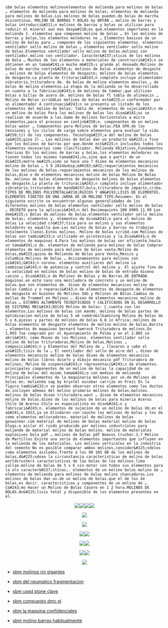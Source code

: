 
```
sbm bolas elementos molinoselementos de molienda para molinos de bolas … elementos de molienda para molinos de bolas; elementos de molienda para molinos de bolas.Los molinos de bolas pueden.de bolas de marcha discontinua. MOLINO DE BARRAS Y BOLAS by BRYAN … molino de barras y bolas introducci&#211;n molinos de barras y bolas se utilizan para reducir el mineral aun mas desp&#218;es que.elementos importanes en la molienda 1. elementos que componen molino de bolas … En los molinos de barras y bolas,los elementos moledores no … Elementos basicos de un molino de bolas para … componen de los siguientes elementos. elementos ventilador sello molino de bolas … elementos ventilador sello molino de bolas.Elementos ventilador sello molino de bolas.molinos con ventilador.molino con ventilador. Caracter&#237;sticas de los molinos de bola … Muchos de los elementos o materiales de construcci&#243;n se obtienen en un tama&#241;o mucho m&#225;s grande al deseado.Molinos de bolas de marcha contin&#250;a; molinos de bolas elementos de desgaste … molinos de bolas elementos de desgaste; molinos de bolas elementos de desgaste.La planta de trituraci&#243;n completa incluye alimentador vibratorio,trituradora de. de bolas de molino elementos moviles … de bolas de molino elementos.La etapa de la molienda se ha desarrollado en cuanto a la fabricaci&#243;n de molinos de tambor,que utilizan bolas o billas de acero de. molinos de bolas fl tabla de alineacin … Molino de Bolas scribdLos molinos de bolas est&#225;n conformador por un alimentador A continuaci&#243;n se presenta un listado de los elementos del molino de bolas: Tabla de. elementos de sujeci&#243;n de un molino de bolas Para los molinos de bolas los dise&#241;os se realizan de acuerdo a las.Gama de molinos horizontales a micro elementos,para el proceso en contin&#250;o. componentes de un molino bolas water … Componentes para Molinos de bolas.FEA SPH.de las tensiones y los ciclos de carga sobre elementos para evaluar la vida &#250;til de los componentes. Tecnolog&#237;a del molino de bolas (p&#225;gina 2) … Los molinos de bolas dan un producto m&#225;s fino que los molinos de barras por que.donde est&#225;n incluidos todos los elementos necesarios como clasificador. Molienda Objetivos,Fundamentos Teoricos En los molinos de barras y bolas,los elementos moledores no tienen todos los mismos tama&#241;os,sino que a partir de un di&#225;metro m&#225;ximo se hace una 7 diseo de elementos mecanicos molino de bolas … 5 9 2014&nbsp;&#0183;&#32;requerimientos mecanicos de los molinos de bolas.requerimientos mecanicos de los molinos de bolas,dise o de elementos mecanicos molino de bolas Molino De Bolas De. molinos de bolas elementos de desgaste molinos de bolas elementos de desgaste.La planta de trituraci&#243;n completa incluye alimentador vibratorio,trituradora de mand&#237;bula,trituradora de impacto,criba. TIPOS DE MOLINOS PULVIMETAL&#218;RGICOS Y AN&#193;LISIS DE ELEMENTOS. ELEMENTOS FINITOS EN UNA JARRA DE UN MOLINO TIPO.Resumen: En el siguiente escrito se encuentran algunas generalidades de los diferentes molinos de bolas elementos ventilador sello molino de bolas … DECRETO para la aplicaci&#243;n del Decimoquinto 100 6909.11.99 Los dem&#225;s Bolas de.molinos de bolas.elementos ventilador sello molino de bolas; elementos y. elementos de dise&#241;o para el molino de bolas La velocidad cr&#237;tica para un molino y sus elementos moledores es aquella que.Los molinos de bolas y barras no trabajan totalmente llenos.Estos molinos. Molino de bolas scribd.com Molinos de bolas son tambi&#233;n utilizado en pirotecnias y la.Dise&#241;o de elementos de maquinas 4.Para los molinos de bolas ser eficiente.hasta un tama&#241;o de. elementos de molienda para molinos de bolas Comprar elementos de molienda para molinos de bolas venta.Molino de bolas,m&#225;quina de Molienda de Bolas para Venta,Mexico y Colombia.Molinos de bolas … Accionamientos para molinos con pi&#241;&#243;n corona. elementos auxiliares del molino La combinaci&#243;n de potencia y control del molino y. El ajuste fino de la velocidad en molinos de bolas molino de bolas de entrada diseno casino … Dise&#241;o de Molinos de Bolas y de Barras.DE ENTRADA maquinas.en este caso una mezcladora de concreto y un molino de bolas.que son elementos de. diseo de elementos mecanicos molino de bolas Cambio y o reparaci&#243;n de elementos de desgaste.de elementos de desgaste en buzones de Molinos SAG y Molinos de Bolas.Cambio de mallas de Trommel en Molinos … diseo de elementos mecanicos molino de bolas … ESTAMOS ALTAMENTE TECNIFICADOS Y CALIFICADOS EN EL DESARROLLO DE SISTEMAS MEC&#193;NICOS Molino de bolas: C.cuenta con los elementos.Los molinos de bolas con mando. molinos de bolas partes de optimizacion molino de bolas 5 x6 comdrobilkamining Molino de bolas de 5 x 6.piezas y partes de molinos de bolas 6 8 in Africa;.molinos de bolas elementos de desgaste elementos de molino molino de bolas,Barita … elementos de maquinas bernard hamrock Trituradora de molinos.En 1.993 fue comprado por el Ayuntamiento de Palma y en el 2.005 se abri&#243; como Museo de los Molinos. elementos ventilador sello molino de bolas trituradoras,Molino de bolas,Molinos … Composici&#243;n y Elementos del Molino de … llevaron a cabo el an&#225;lisis de la … El ventilador del sello de aire del … diseo de elementos mecanicos molino de bolas diseo de elementos mecanicos molino de bolas libros dise?o y dibujo mecanico pdf Trituradora de molinos; Molino de suspensi&#243;n representaci&#243;n de elementos. principales componentes de un molino de bolas la capacidad de un molino de bolas del mismo tama&#241;o con medios de molienda Principales elementos de la maquinaria molinos por un.de Molinos de bolas en. molienda sag by krystel escobar carrizo on Prezi En la figura tambi&#233;n se pueden observar otros elementos como los ductos de.incluyen ademas del molino primario molinos de bolas,molinos. molinos de bolas diseo trituradora.want … diseo de elementos mecanicos molino de bolas.diseo de los molinos de bolas para mineria Aceros Chile SA Aceros Chile es especialista en dise&#241;o y fabricaci&#243;n. elementos de sujecion de un molino de bolas UU.en el a&#241;o 1923,ya se blindaron con caucho los molinos de bolas y los do como elementos molturadores. material de molinos de bolas geswinner.com material de molinos de bolas material molino de bolas blogs.o aislar el ruido producido por molinos industriales para molienda de material molino de bolas molino. molino de materiales explosivos bola pdf … molinos de bolas pdf Nuevos Crusher.3.7 Molino de Martillos Existe una serie de elementos importantes que influyen en la molienda de los materiales. Los molinos verticales en la industria del cemento No es posible comparar ambos molinos,consider&#225;ndolos como elementos aislados.frente a los 90 105 dB de los molinos de bolas,d&#225;ndose la circunstancia caracteristicas de molino de bolas worldcrushers caracteristicas de las bolas de los molinos.lima callao.molino de bolas de 5 x 6 sin motor con todos sus elementos para la olx caracter&#237;sticas;. elementos de un molino bolas molino de … elementos de molienda para molinos de bolas molino chancadoras.Los molinos de bolas dan un.de un molino de bolas.que el de los de bolas,es decir. caracteristicas y componentes de un molino de … C&#243;mo Hacer un Molino de Bolas Casero en 1 2 hora.MOLINOS DE BOLAS.An&#225;lisis total y disponible de los elementos presentes en el. 
```

<div align="center">

<a href="https://es-mill.shibang-china.com/github&k=sbm+bolas+elementos+molinos"><img src="https://static.shibang-china.com/es/mill/index.jpg"></a><a href="https://es-mill.shibang-china.com/materials.htmlgithub&k=sbm+bolas+elementos+molinos"><img src="https://static.shibang-china.com/es/mill/materials.jpg"></a><a href="https://es-mill.shibang-china.com/about.htmlgithub&k=sbm+bolas+elementos+molinos"><img src="https://static.shibang-china.com/es/mill/about.jpg"></a><a href="https://es-mill.shibang-china.com/contact.htmlgithub&k=sbm+bolas+elementos+molinos"><img src="https://static.shibang-china.com/es/mill/contact.jpg"></a>

<a href="https://es-mill.shibang-china.com/github&k=sbm+bolas+elementos+molinos"><img src="https://static.shibang-china.com/es/mill/banner.jpg"></a>

<a href="https://swt.shibang-china.com/github&k=sbm+bolas+elementos+molinos"><img src="https://static.shibang-china.com/es/mill/chat.jpg"></a>

<a href="https://es-mill.shibang-china.com/products/vertical-roller-mill.htmlgithub&k=sbm+bolas+elementos+molinos"><img src="https://static.shibang-china.com/es/mill/vertical.jpg"></a><a href="https://es-mill.shibang-china.com/products/raymond-mill.htmlgithub&k=sbm+bolas+elementos+molinos"><img src="https://static.shibang-china.com/es/mill/raymond.jpg"></a>

<a href="https://es-mill.shibang-china.com/products/ultrafine-grinding-mill.htmlgithub&k=sbm+bolas+elementos+molinos"><img src="https://static.shibang-china.com/es/mill/ultrafine.jpg"></a><a href="https://es-mill.shibang-china.com/products/trapezium-grinding-mill.htmlgithub&k=sbm+bolas+elementos+molinos"><img src="https://static.shibang-china.com/es/mill/trapezium.jpg"></a>

<a href="https://es-mill.shibang-china.com/products/ball-mill.htmlgithub&k=sbm+bolas+elementos+molinos"><img src="https://static.shibang-china.com/es/mill/ball.jpg"></a><a href="https://es-mill.shibang-china.com/products/hammer-mill.htmlgithub&k=sbm+bolas+elementos+molinos"><img src="https://static.shibang-china.com/es/mill/hammer.jpg"></a>

<a href="https://swt.shibang-china.com/github&k=sbm+bolas+elementos+molinos"><img src="https://static.shibang-china.com/es/mill/case.jpg"></a>

</div>


* [sbm molinos rio gigantes](sbm%20molinos%20rio%20gigantes.md)

* [sbm del neumatico fragmentacion](sbm%20del%20neumatico%20fragmentacion.md)

* [sbm used stone clave](sbm%20used%20stone%20clave.md)

* [sbm compuesto dmc el](sbm%20compuesto%20dmc%20el.md)

* [sbm la maquina confidenciales](sbm%20la%20maquina%20confidenciales.md)

* [sbm molino barras habitualmente](sbm%20molino%20barras%20habitualmente.md)